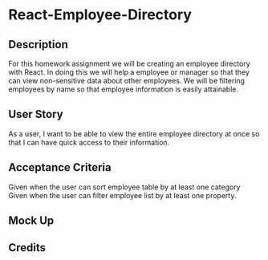 # React-Employee-Directory

## Description
For this homework assignment we will be creating an employee directory with React. In doing this we will help a employee or manager so that they can view non-sensitive data about other employees. We will be filtering employees by name so that employee information is easily attainable. 

## User Story
As a user, I want to be able to view the entire employee directory at once so that I can have quick access to their information.

## Acceptance Criteria
Given when the user can sort employee table by at least one category
Given when the user can filter employee list by at least one property.

## Mock Up

## Credits
